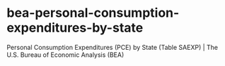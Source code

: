 # bea-personal-consumption-expenditures-by-state
Personal Consumption Expenditures (PCE) by State (Table SAEXP) | The U.S. Bureau of Economic Analysis (BEA)
